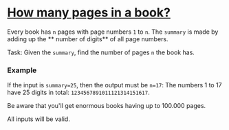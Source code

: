 # [How many pages in a book?](https://www.codewars.com/kata/how-many-pages-in-a-book "https://www.codewars.com/kata/622de76d28bf330057cd6af8")

Every book has `n` pages with page numbers `1` to `n`. The `summary` is made by adding up the **
number of digits** of all page numbers.

Task: Given the `summary`, find the number of pages `n` the book has.

### Example

If the input is `summary=25`, then the output must be `n=17`: The numbers 1 to 17 have 25 digits in
total: `1234567891011121314151617`.

Be aware that you'll get enormous books having up to 100.000 pages.

All inputs will be valid.